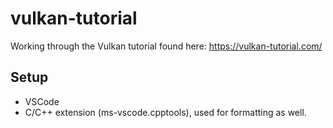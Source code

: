 # vulkan-tutorial

Working through the Vulkan tutorial found here:
https://vulkan-tutorial.com/

## Setup

* VSCode
* C/C++ extension (ms-vscode.cpptools), used for formatting as well.